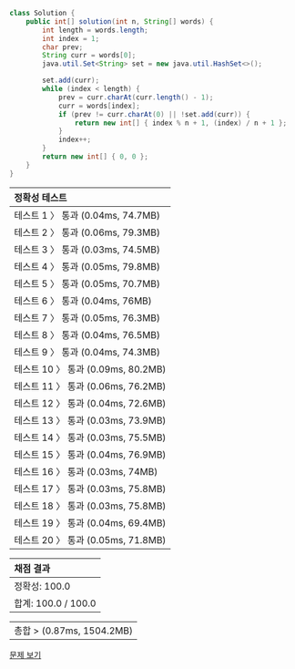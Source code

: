 ```java
class Solution {
    public int[] solution(int n, String[] words) {
        int length = words.length;
        int index = 1;
        char prev;
        String curr = words[0];
        java.util.Set<String> set = new java.util.HashSet<>();

        set.add(curr);
        while (index < length) {
            prev = curr.charAt(curr.length() - 1);
            curr = words[index];
            if (prev != curr.charAt(0) || !set.add(curr)) {
                return new int[] { index % n + 1, (index) / n + 1 };
            }
            index++;
        }
        return new int[] { 0, 0 };
    }
}
```
 | 정확성 테스트 |
 |  :-  |
 | 테스트 1 〉 통과 (0.04ms, 74.7MB) |
 | 테스트 2 〉 통과 (0.06ms, 79.3MB) |
 | 테스트 3 〉 통과 (0.03ms, 74.5MB) |
 | 테스트 4 〉 통과 (0.05ms, 79.8MB) |
 | 테스트 5 〉 통과 (0.05ms, 70.7MB) |
 | 테스트 6 〉 통과 (0.04ms, 76MB) |
 | 테스트 7 〉 통과 (0.05ms, 76.3MB) |
 | 테스트 8 〉 통과 (0.04ms, 76.5MB) |
 | 테스트 9 〉 통과 (0.04ms, 74.3MB) |
 | 테스트 10 〉 통과 (0.09ms, 80.2MB) |
 | 테스트 11 〉 통과 (0.06ms, 76.2MB) |
 | 테스트 12 〉 통과 (0.04ms, 72.6MB) |
 | 테스트 13 〉 통과 (0.03ms, 73.9MB) |
 | 테스트 14 〉 통과 (0.03ms, 75.5MB) |
 | 테스트 15 〉 통과 (0.04ms, 76.9MB) |
 | 테스트 16 〉 통과 (0.03ms, 74MB) |
 | 테스트 17 〉 통과 (0.03ms, 75.8MB) |
 | 테스트 18 〉 통과 (0.03ms, 75.8MB) |
 | 테스트 19 〉 통과 (0.04ms, 69.4MB) |
 | 테스트 20 〉 통과 (0.05ms, 71.8MB) |

 | 채점 결과 |
 | :- |
 | 정확성: 100.0 |
 | 합계: 100.0 / 100.0 |

 ||
 | :- |
 | 총합 > (0.87ms, 1504.2MB) |

[문제 보기](https://programmers.co.kr/learn/courses/30/lessons/12981?language=java)